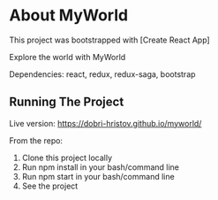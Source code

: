 # About MyWorld

This project was bootstrapped with [Create React App]

Еxplore the world with МyWorld

Dependencies: react, redux, redux-saga, bootstrap

## Running The Project

Live version: 
https://dobri-hristov.github.io/myworld/

From the repo:
1. Clone this project locally
2. Run npm install in your bash/command line
3. Run npm start in your bash/command line
4. See the project
